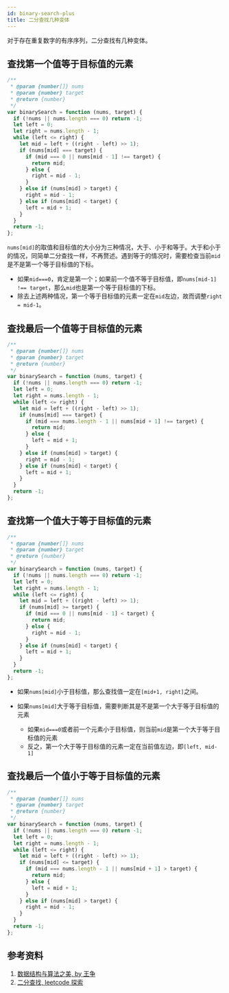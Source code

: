 ```yaml
---
id: binary-search-plus
title: 二分查找几种变体
---
```


对于存在重复数字的有序序列，二分查找有几种变体。

## 查找第一个值等于目标值的元素

```js
/**
 * @param {number[]} nums
 * @param {number} target
 * @return {number}
 */
var binarySearch = function (nums, target) {
  if (!nums || nums.length === 0) return -1;
  let left = 0;
  let right = nums.length - 1;
  while (left <= right) {
    let mid = left + ((right - left) >> 1);
    if (nums[mid] === target) {
      if (mid === 0 || nums[mid - 1] !== target) {
        return mid;
      } else {
        right = mid - 1;
      }
    } else if (nums[mid] > target) {
      right = mid - 1;
    } else if (nums[mid] < target) {
      left = mid + 1;
    }
  }
  return -1;
};
```

`nums[mid]`的取值和目标值的大小分为三种情况，大于、小于和等于。大于和小于的情况，同简单二分查找一样，不再赘述。遇到等于的情况时，需要检查当前`mid`是不是第一个等于目标值的下标。

- 如果`mid===0`，肯定是第一个；如果前一个值不等于目标值，即`nums[mid-1] !== target`，那么`mid`也是第一个等于目标值的下标。
- 除去上述两种情况，第一个等于目标值的元素一定在`mid`左边，故而调整`right = mid-1`。

<GifPlayer gif="https://cosmos-x.oss-cn-hangzhou.aliyuncs.com/binary-search-left-range.2020-07-31%2014_40_22.gif" still="https://cosmos-x.oss-cn-hangzhou.aliyuncs.com/binary-search-left-range.2020-07-31%2014_40_22.png"/>

## 查找最后一个值等于目标值的元素

```js
/**
 * @param {number[]} nums
 * @param {number} target
 * @return {number}
 */
var binarySearch = function (nums, target) {
  if (!nums || nums.length === 0) return -1;
  let left = 0;
  let right = nums.length - 1;
  while (left <= right) {
    let mid = left + ((right - left) >> 1);
    if (nums[mid] === target) {
      if (mid === nums.length - 1 || nums[mid + 1] !== target) {
        return mid;
      } else {
        left = mid + 1;
      }
    } else if (nums[mid] > target) {
      right = mid - 1;
    } else if (nums[mid] < target) {
      left = mid + 1;
    }
  }
  return -1;
};
```

<GifPlayer gif="https://cosmos-x.oss-cn-hangzhou.aliyuncs.com/binary-search-right-range.2020-07-31%2014_41_23.gif" still="https://cosmos-x.oss-cn-hangzhou.aliyuncs.com/binary-search-left-range.2020-07-31%2014_40_22.png"/>

## 查找第一个值大于等于目标值的元素

```js
/**
 * @param {number[]} nums
 * @param {number} target
 * @return {number}
 */
var binarySearch = function (nums, target) {
  if (!nums || nums.length === 0) return -1;
  let left = 0;
  let right = nums.length - 1;
  while (left <= right) {
    let mid = left + ((right - left) >> 1);
    if (nums[mid] >= target) {
      if (mid === 0 || nums[mid - 1] < target) {
        return mid;
      } else {
        right = mid - 1;
      }
    } else if (nums[mid] < target) {
      left = mid + 1;
    }
  }
  return -1;
};
```

- 如果`nums[mid]`小于目标值，那么查找值一定在`[mid+1, right]`之间。
- 如果`nums[mid]`大于等于目标值，需要判断其是不是第一个大于等于目标值的元素

  - 如果`mid===0`或者前一个元素小于目标值，则当前`mid`是第一个大于等于目标值的元素
  - 反之，第一个大于等于目标值的元素一定在当前值左边，即`[left, mid-1]`

<GifPlayer gif="https://cosmos-x.oss-cn-hangzhou.aliyuncs.com/binary-search-first-big.2020-07-31%2014_36_43.gif" still="https://cosmos-x.oss-cn-hangzhou.aliyuncs.com/binary-search-left-range.2020-07-31%2014_40_22.png"/>

## 查找最后一个值小于等于目标值的元素

```js
/**
 * @param {number[]} nums
 * @param {number} target
 * @return {number}
 */
var binarySearch = function (nums, target) {
  if (!nums || nums.length === 0) return -1;
  let left = 0;
  let right = nums.length - 1;
  while (left <= right) {
    let mid = left + ((right - left) >> 1);
    if (nums[mid] <= target) {
      if (mid === nums.length - 1 || nums[mid + 1] > target) {
        return mid;
      } else {
        left = mid + 1;
      }
    } else if (nums[mid] > target) {
      right = mid - 1;
    }
  }
  return -1;
};
```

<GifPlayer gif="https://cosmos-x.oss-cn-hangzhou.aliyuncs.com/binary-search-last-small.2020-07-31%2014_38_04.gif" still="https://cosmos-x.oss-cn-hangzhou.aliyuncs.com/binary-search-left-range.2020-07-31%2014_40_22.png"/>

## 参考资料

1. [数据结构与算法之美, by 王争](https://time.geekbang.org/column/intro/126)
2. [二分查找, leetcode 探索](https://leetcode-cn.com/explore/learn/card/binary-search/)
